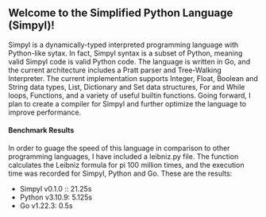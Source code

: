 ## Welcome to the Simplified Python Language (Simpyl)!
Simpyl is a dynamically-typed interpreted programming language with Python-like sytax. In fact, Simpyl syntax is a subset of Python, meaning valid Simpyl code is valid Python code. The language is written in Go, and the current architecture includes a Pratt parser and Tree-Walking Interpreter. The current implementation supports Integer, Float, Boolean and String data types, List, Dictionary and Set data structures, For and While loops, Functions, and a variety of useful builtin functions. Going forward, I plan to create a compiler for Simpyl and further optimize the language to improve performance. 

#### Benchmark Results
In order to guage the speed of this language in comparison to other programming languages, I have included a leibniz.py file. The function calculates the Leibniz formula for pi 100 million times, and the execution time was recorded for Simpyl, Python and Go. These are the results:
- Simpyl v0.1.0 :: 21.25s
- Python v3.10.9: 5.125s
- Go v1.22.3: 0.5s
